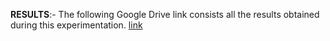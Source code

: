 **RESULTS**:- 
The following Google Drive link consists all the results obtained during this experimentation.
[link](https://drive.google.com/drive/u/2/folders/1I30CCJ1ZzuXLs5020nWh7DD-YbGFOhcf)
